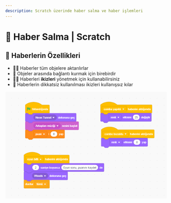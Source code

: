 ```yaml
---
description: Scratch üzerinde haber salma ve haber işlemleri
---
```


# 📢 Haber Salma | Scratch

## 💎 Haberlerin Özellikleri

* ‍🧙‍♂ Haberler tüm objelere aktarılırlar
* 🔗 Objeler arasında bağlantı kurmak için birebirdir
* 👨‍💼 Haberleri **ikizleri** yönetmek için kullanabilirsiniz
* 🐞 Haberlerin dikkatsiz kullanılması ikizleri kullanışsız kılar

![](<../../.gitbook/assets/image (45).png>)

##
